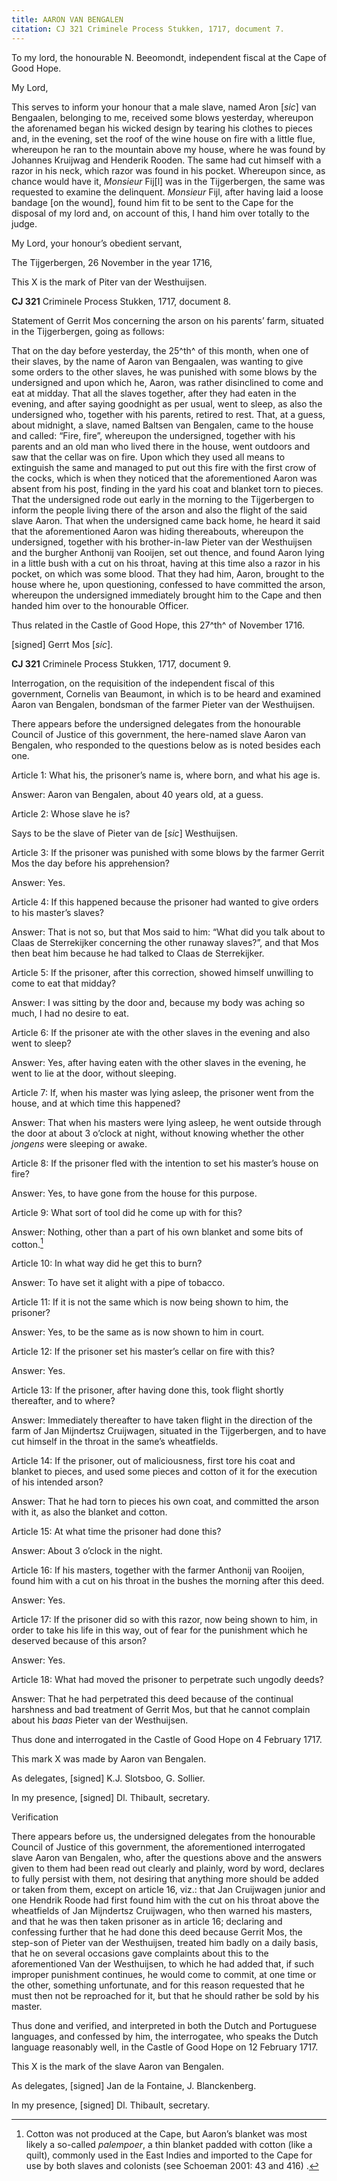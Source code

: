 ```yaml
---
title: AARON VAN BENGALEN
citation: CJ 321 Criminele Process Stukken, 1717, document 7.
---
```


To my lord, the honourable N. Beeomondt, independent fiscal at the Cape of Good Hope.

My Lord,

This serves to inform your honour that a male slave, named Aron \[*sic*\] van Bengaalen, belonging to me, received some blows yesterday, whereupon the aforenamed began his wicked design by tearing his clothes to pieces and, in the evening, set the roof of the wine house on fire with a little flue, whereupon he ran to the mountain above my house, where he was found by Johannes Kruijwag and Henderik Rooden. The same had cut himself with a razor in his neck, which razor was found in his pocket. Whereupon since, as chance would have it, *Monsieur* Fij\[l\] was in the Tijgerbergen, the same was requested to examine the delinquent. *Monsieur* Fijl, after having laid a loose bandage \[on the wound\], found him fit to be sent to the Cape for the disposal of my lord and, on account of this, I hand him over totally to the judge.

My Lord, your honour’s obedient servant,

The Tijgerbergen, 26 November in the year 1716,

This X is the mark of Piter van der Westhuijsen.

**CJ 321** Criminele Process Stukken, 1717, document 8.

Statement of Gerrit Mos concerning the arson on his parents’ farm, situated in the Tijgerbergen, going as follows:

That on the day before yesterday, the 25^th^ of this month, when one of their slaves, by the name of Aaron van Bengaalen, was wanting to give some orders to the other slaves, he was punished with some blows by the undersigned and upon which he, Aaron, was rather disinclined to come and eat at midday. That all the slaves together, after they had eaten in the evening, and after saying goodnight as per usual, went to sleep, as also the undersigned who, together with his parents, retired to rest. That, at a guess, about midnight, a slave, named Baltsen van Bengalen, came to the house and called: “Fire, fire”, whereupon the undersigned, together with his parents and an old man who lived there in the house, went outdoors and saw that the cellar was on fire. Upon which they used all means to extinguish the same and managed to put out this fire with the first crow of the cocks, which is when they noticed that the aforementioned Aaron was absent from his post, finding in the yard his coat and blanket torn to pieces. That the undersigned rode out early in the morning to the Tijgerbergen to inform the people living there of the arson and also the flight of the said slave Aaron. That when the undersigned came back home, he heard it said that the aforementioned Aaron was hiding thereabouts, whereupon the undersigned, together with his brother-in-law Pieter van der Westhuijsen and the burgher Anthonij van Rooijen, set out thence, and found Aaron lying in a little bush with a cut on his throat, having at this time also a razor in his pocket, on which was some blood. That they had him, Aaron, brought to the house where he, upon questioning, confessed to have committed the arson, whereupon the undersigned immediately brought him to the Cape and then handed him over to the honourable Officer.

Thus related in the Castle of Good Hope, this 27^th^ of November 1716.

\[signed\] Gerrt Mos \[*sic*\].

**CJ 321** Criminele Process Stukken, 1717, document 9.

Interrogation, on the requisition of the independent fiscal of this government, Cornelis van Beaumont, in which is to be heard and examined Aaron van Bengalen, bondsman of the farmer Pieter van der Westhuijsen.

There appears before the undersigned delegates from the honourable Council of Justice of this government, the here-named slave Aaron van Bengalen, who responded to the questions below as is noted besides each one.

Article 1: What his, the prisoner’s name is, where born, and what his age is.

Answer: Aaron van Bengalen, about 40 years old, at a guess.

Article 2: Whose slave he is?

Says to be the slave of Pieter van de \[*sic*\] Westhuijsen.

Article 3: If the prisoner was punished with some blows by the farmer Gerrit Mos the day before his apprehension?

Answer: Yes.

Article 4: If this happened because the prisoner had wanted to give orders to his master’s slaves?

Answer: That is not so, but that Mos said to him: “What did you talk about to Claas de Sterrekijker concerning the other runaway slaves?”, and that Mos then beat him because he had talked to Claas de Sterrekijker.

Article 5: If the prisoner, after this correction, showed himself unwilling to come to eat that midday?

Answer: I was sitting by the door and, because my body was aching so much, I had no desire to eat.

Article 6: If the prisoner ate with the other slaves in the evening and also went to sleep?

Answer: Yes, after having eaten with the other slaves in the evening, he went to lie at the door, without sleeping.

Article 7: If, when his master was lying asleep, the prisoner went from the house, and at which time this happened?

Answer: That when his masters were lying asleep, he went outside through the door at about 3 o’clock at night, without knowing whether the other *jongens* were sleeping or awake.

Article 8: If the prisoner fled with the intention to set his master’s house on fire?

Answer: Yes, to have gone from the house for this purpose.

Article 9: What sort of tool did he come up with for this?

Answer: Nothing, other than a part of his own blanket and some bits of cotton.[^1]

Article 10: In what way did he get this to burn?

Answer: To have set it alight with a pipe of tobacco.

Article 11: If it is not the same which is now being shown to him, the prisoner?

Answer: Yes, to be the same as is now shown to him in court.

Article 12: If the prisoner set his master’s cellar on fire with this?

Answer: Yes.

Article 13: If the prisoner, after having done this, took flight shortly thereafter, and to where?

Answer: Immediately thereafter to have taken flight in the direction of the farm of Jan Mijndertsz Cruijwagen, situated in the Tijgerbergen, and to have cut himself in the throat in the same’s wheatfields.

Article 14: If the prisoner, out of maliciousness, first tore his coat and blanket to pieces, and used some pieces and cotton of it for the execution of his intended arson?

Answer: That he had torn to pieces his own coat, and committed the arson with it, as also the blanket and cotton.

Article 15: At what time the prisoner had done this?

Answer: About 3 o’clock in the night.

Article 16: If his masters, together with the farmer Anthonij van Rooijen, found him with a cut on his throat in the bushes the morning after this deed.

Answer: Yes.

Article 17: If the prisoner did so with this razor, now being shown to him, in order to take his life in this way, out of fear for the punishment which he deserved because of this arson?

Answer: Yes.

Article 18: What had moved the prisoner to perpetrate such ungodly deeds?

Answer: That he had perpetrated this deed because of the continual harshness and bad treatment of Gerrit Mos, but that he cannot complain about his *baas* Pieter van der Westhuijsen.

Thus done and interrogated in the Castle of Good Hope on 4 February 1717.

This mark X was made by Aaron van Bengalen.

As delegates, \[signed\] K.J. Slotsboo, G. Sollier.

In my presence, \[signed\] Dl. Thibault, secretary.

Verification

There appears before us, the undersigned delegates from the honourable Council of Justice of this government, the aforementioned interrogated slave Aaron van Bengalen, who, after the questions above and the answers given to them had been read out clearly and plainly, word by word, declares to fully persist with them, not desiring that anything more should be added or taken from them, except on article 16, viz.: that Jan Cruijwagen junior and one Hendrik Roode had first found him with the cut on his throat above the wheatfields of Jan Mijndertsz Cruijwagen, who then warned his masters, and that he was then taken prisoner as in article 16; declaring and confessing further that he had done this deed because Gerrit Mos, the step-son of Pieter van der Westhuijsen, treated him badly on a daily basis, that he on several occasions gave complaints about this to the aforementioned Van der Westhuijsen, to which he had added that, if such improper punishment continues, he would come to commit, at one time or the other, something unfortunate, and for this reason requested that he must then not be reproached for it, but that he should rather be sold by his master.

Thus done and verified, and interpreted in both the Dutch and Portuguese languages, and confessed by him, the interrogatee, who speaks the Dutch language reasonably well, in the Castle of Good Hope on 12 February 1717.

This X is the mark of the slave Aaron van Bengalen.

As delegates, \[signed\] Jan de la Fontaine, J. Blanckenberg.

In my presence, \[signed\] Dl. Thibault, secretary.

[^1]: Cotton was not produced at the Cape, but Aaron’s blanket was most likely a so-called *palempoer*, a thin blanket padded with cotton (like a quilt), commonly used in the East Indies and imported to the Cape for use by both slaves and colonists (see Schoeman 2001: 43 and 416) .